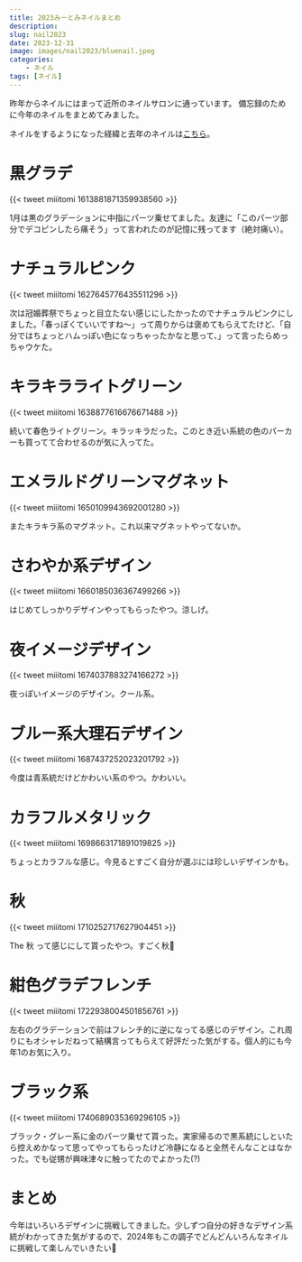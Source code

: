 ```yaml
---
title: 2023みーとみネイルまとめ
description: 
slug: nail2023
date: 2023-12-31
image: images/nail2023/bluenail.jpeg
categories:
    - ネイル
tags: [ネイル]
---
```


昨年からネイルにはまって近所のネイルサロンに通っています。
備忘録のために今年のネイルをまとめてみました。

ネイルをするようになった経緯と去年のネイルは[こちら](/p/nail)。

# 黒グラデ

{{< tweet miiitomi 1613881871359938560 >}}

1月は黒のグラデーションに中指にパーツ乗せてました。友達に「このパーツ部分でデコピンしたら痛そう」って言われたのが記憶に残ってます（絶対痛い）。

# ナチュラルピンク

{{< tweet miiitomi 1627645776435511296 >}}

次は冠婚葬祭でちょっと目立たない感じにしたかったのでナチュラルピンクにしました。「春っぽくていいですね〜」って周りからは褒めてもらえてたけど、「自分ではちょっとハムっぽい色になっちゃったかなと思って、」って言ったらめっちゃウケた。

# キラキラライトグリーン

{{< tweet miiitomi 1638877616676671488 >}}

続いて春色ライトグリーン。キラッキラだった。このとき近い系統の色のパーカーも買ってて合わせるのが気に入ってた。

# エメラルドグリーンマグネット

{{< tweet miiitomi 1650109943692001280 >}}

またキラキラ系のマグネット。これ以来マグネットやってないか。


# さわやか系デザイン

{{< tweet miiitomi 1660185036367499266 >}}

はじめてしっかりデザインやってもらったやつ。涼しげ。


# 夜イメージデザイン

{{< tweet miiitomi 1674037883274166272 >}}

夜っぽいイメージのデザイン。クール系。


# ブルー系大理石デザイン

{{< tweet miiitomi 1687437252023201792 >}}

今度は青系統だけどかわいい系のやつ。かわいい。


# カラフルメタリック

{{< tweet miiitomi 1698663171891019825 >}}

ちょっとカラフルな感じ。今見るとすごく自分が選ぶには珍しいデザインかも。


# 秋

{{< tweet miiitomi 1710252717627904451 >}}

The 秋 って感じにして貰ったやつ。すごく秋🍂


# 紺色グラデフレンチ

{{< tweet miiitomi 1722938004501856761 >}}

左右のグラデーションで前はフレンチ的に逆になってる感じのデザイン。これ周りにもオシャレだねって結構言ってもらえて好評だった気がする。個人的にも今年1のお気に入り。


# ブラック系

{{< tweet miiitomi 1740689035369296105 >}}

ブラック・グレー系に金のパーツ乗せて貰った。実家帰るので黒系統にしといたら控えめかなって思ってやってもらったけど冷静になると全然そんなことはなかった。でも従甥が興味津々に触ってたのでよかった(?)


# まとめ

今年はいろいろデザインに挑戦してきました。少しずつ自分の好きなデザイン系統がわかってきた気がするので、2024年もこの調子でどんどんいろんなネイルに挑戦して楽しんでいきたい💅

